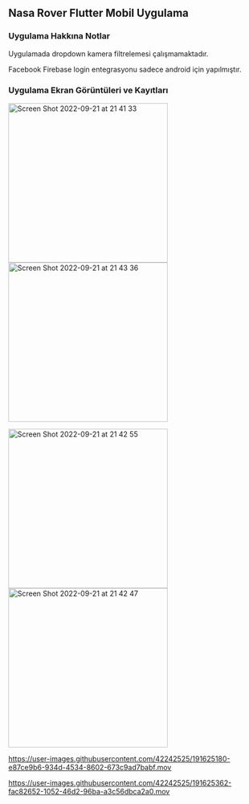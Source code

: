<h2>Nasa Rover Flutter Mobil Uygulama</h2>

<h3>Uygulama Hakkına Notlar</h3>
<p>Uygulamada dropdown kamera filtrelemesi çalışmamaktadır. </p>
<p>Facebook Firebase login entegrasyonu sadece android için yapılmıştır.</p>


<h3>Uygulama Ekran Görüntüleri ve Kayıtları</h3>
<p float="left">
<img width="317" alt="Screen Shot 2022-09-21 at 21 41 33" src="https://user-images.githubusercontent.com/42242525/191624563-51895974-a1b7-4807-ba28-6bb243bafcde.png">
<img width="317" alt="Screen Shot 2022-09-21 at 21 43 36" src="https://user-images.githubusercontent.com/42242525/191624498-1dca2f27-d733-44e5-ab94-8765753f1841.png">
</p>
<p float="left">
<img width="317" alt="Screen Shot 2022-09-21 at 21 42 55" src="https://user-images.githubusercontent.com/42242525/191624540-c839bac8-d260-4635-af73-0e4069f7a0b6.png">
<img width="317" alt="Screen Shot 2022-09-21 at 21 42 47" src="https://user-images.githubusercontent.com/42242525/191624547-80293090-7fe1-4d27-aa33-17b2d1f0a9a2.png">
</p>




https://user-images.githubusercontent.com/42242525/191625180-e87ce9b6-934d-4534-8602-673c9ad7babf.mov



https://user-images.githubusercontent.com/42242525/191625362-fac82652-1052-46d2-96ba-a3c56dbca2a0.mov

